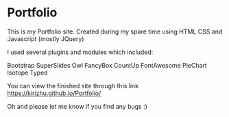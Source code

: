# Portfolio
This is my Portfolio site. Created during my spare time using HTML CSS and Javascript (mostly JQuery)

I used several plugins and modules which included:

Bootstrap
SuperSlides
Owl
FancyBox
CountUp
FontAwesome
PieChart
Isotope
Typed

You can view the finished site through this link https://kirizhu.github.io/Portfolio/

Oh and please let me know if you find any bugs :)

